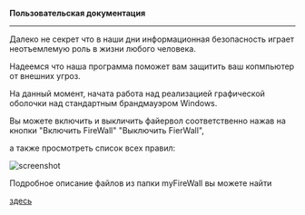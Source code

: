 **Пользовательская документация**
***

Далеко не секрет что в наши дни информационная безопасность играет неотъемлемую роль в жизни любого человека.

Надеемся что наша программа поможет вам защитить ваш копмпьютер от внешних угроз.

На данный момент, начата работа над реализацией графической оболочки над стандартным брандмауэром Windows.

Вы можете включить и выкличить файервол соответственно нажав на кнопки "Включить FireWall" "Выключить FierWall",

а также просмотреть список всех правил:

![screenshot](https://pp.vk.me/c631227/v631227095/29/dDKt064EhO8.jpg)

Подробное описание файлов из папки myFireWall вы можете найти

[здесь](https://github.com/makarovmikhail/OperationSistemsProject/blob/master/myFireWall/myFireWall/ReadMe.txt)
